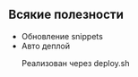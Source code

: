 <h2>Всякие полезности</h2>

<ul>
    <li>Обновление snippets</li>
    <li>Авто деплой</li>
    <p>Реализован через deploy.sh</p>
</ul>